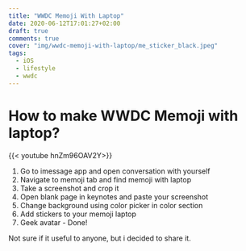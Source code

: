 ```yaml
---
title: "WWDC Memoji With Laptop"
date: 2020-06-12T17:01:27+02:00
draft: true
comments: true
cover: "img/wwdc-memoji-with-laptop/me_sticker_black.jpeg"
tags:
  - iOS
  - lifestyle
  - wwdc
---
```


# How to make WWDC Memoji with laptop?

{{< youtube hnZm96OAV2Y>}}

1. Go to imessage app and open conversation with yourself
2. Navigate to memoji tab and find memoji with laptop
3. Take a screenshot and crop it
4. Open blank page in keynotes and paste your screenshot
5. Change background using color picker in color section
6. Add stickers to your memoji laptop
7. Geek avatar - Done!

Not sure if it useful to anyone, but i decided to share it.
